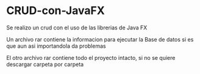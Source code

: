 # CRUD-con-JavaFX
Se realizo un crud con el uso de las librerias de Java FX

Un archivo rar contiene la informacion para ejecutar la Base de datos si es que aun asi importandola da problemas

El otro archivo rar contiene todo el proyecto intacto, si no se quiere descargar carpeta por carpeta
